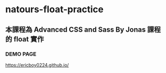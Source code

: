 # natours-float-practice
## 本課程為 Advanced CSS and Sass By Jonas 課程的 float 實作 
### DEMO PAGE
https://ericboy0224.github.io/

